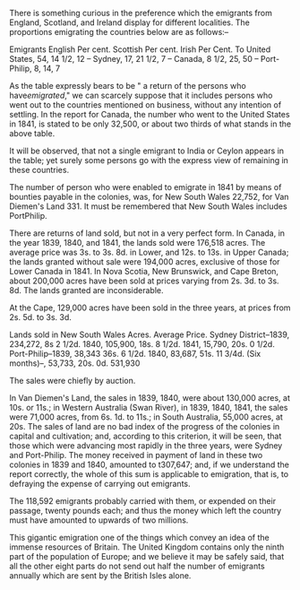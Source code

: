 There is something curious in the preference which the emigrants from England, Scotland, and Ireland display for different localities. The proportions emigrating the countries below are as follows:–Emigrants English Per cent. Scottish Per cent. Irish Per Cent. To United States, 54, 14 1/2, 12 – Sydney, 17, 21 1/2, 7 – Canada, 8 1/2, 25, 50 – Port-Philip, 8, 14, 7As the table expressly bears to be " a return of the persons who have*emigrated*," we can scarcely suppose that it includes persons who went out to the countries mentioned on business, without any intention of settling. In the report for Canada, the number who went to the United States in 1841, is stated to be only 32,500, or about two thirds of what stands in the above table.It will be observed, that not a single emigrant to India or Ceylon appears in the table; yet surely some persons go with the express view of remaining in these countries.The number of person who were enabled to emigrate in 1841 by means of bounties payable in the colonies, was, for New South Wales 22,752, for Van Diemen's Land 331. It must be remembered that New South Wales includes PortPhilip.There are returns of land sold, but not in a very perfect form. In Canada, in the year 1839, 1840, and 1841, the lands sold were 176,518 acres. The average price was 3s. to 3s. 8d. in Lower, and 12s. to 13s. in Upper Canada; the lands granted without sale were 194,000 acres, exclusive of those for Lower Canada in 1841. In Nova Scotia, New Brunswick, and Cape Breton, about 200,000 acres have been sold at prices varying from 2s. 3d. to 3s. 8d. The lands granted are inconsiderable.At the Cape, 129,000 acres have been sold in the three years, at prices from 2s. 5d. to 3s. 3d.Lands sold in New South Wales Acres. Average Price. Sydney District–1839, 234,272, 8s 2 1/2d. 1840, 105,900, 18s. 8 1/2d. 1841, 15,790, 20s. 0 1/2d. Port-Philip–1839, 38,343 36s. 6 1/2d. 1840, 83,687, 51s. 11 3/4d. (Six months)–, 53,733, 20s. 0d. 531,930The sales were chiefly by auction.In Van Diemen's Land, the sales in 1839, 1840, were about 130,000 acres, at 10s. or 11s.; in Western Australia (Swan River), in 1839, 1840, 1841, the sales were 71,000 acres, from 6s. 1d. to 11s.; in South Australia, 55,000 acres, at 20s. The sales of land are no bad index of the progress of the colonies in capital and cultivation; and, according to this criterion, it will be seen, that those which were advancing most rapidly in the three years, were Sydney and Port-Philip. The money received in payment of land in these two colonies in 1839 and 1840, amounted to t307,647; and, if we understand the report correctly, the whole of this sum is applicable to emigration, that is, to defraying the expense of carrying out emigrants.The 118,592 emigrants probably carried with them, or expended on their passage, twenty pounds each; and thus the money which left the country must have amounted to upwards of two millions.This gigantic emigration one of the things which convey an idea of the immense resources of Britain. The United Kingdom contains only the ninth part of the population of Europe; and we believe it may be safely said, that all the other eight parts do not send out half the number of emigrants annually which are sent by the British Isles alone.